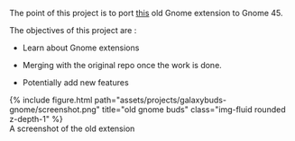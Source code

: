 The point of this project is to port [this](https://github.com/sidilabs/galaxybuds-gnome-extension) old Gnome extension to Gnome 45.

The objectives of this project are :

- Learn about Gnome extensions

- Merging with the original repo once the work is done.

- Potentially add new features

<div class="row">
    <div class="col">
    </div>
    <div class="col-sm mt-3 mt-md-0">
        {% include figure.html path="assets/projects/galaxybuds-gnome/screenshot.png" title="old gnome buds" class="img-fluid rounded z-depth-1" %}
        <div class="caption">
            A screenshot of the old extension
        </div>
    </div>
    <div class="col">
    </div>
</div>
